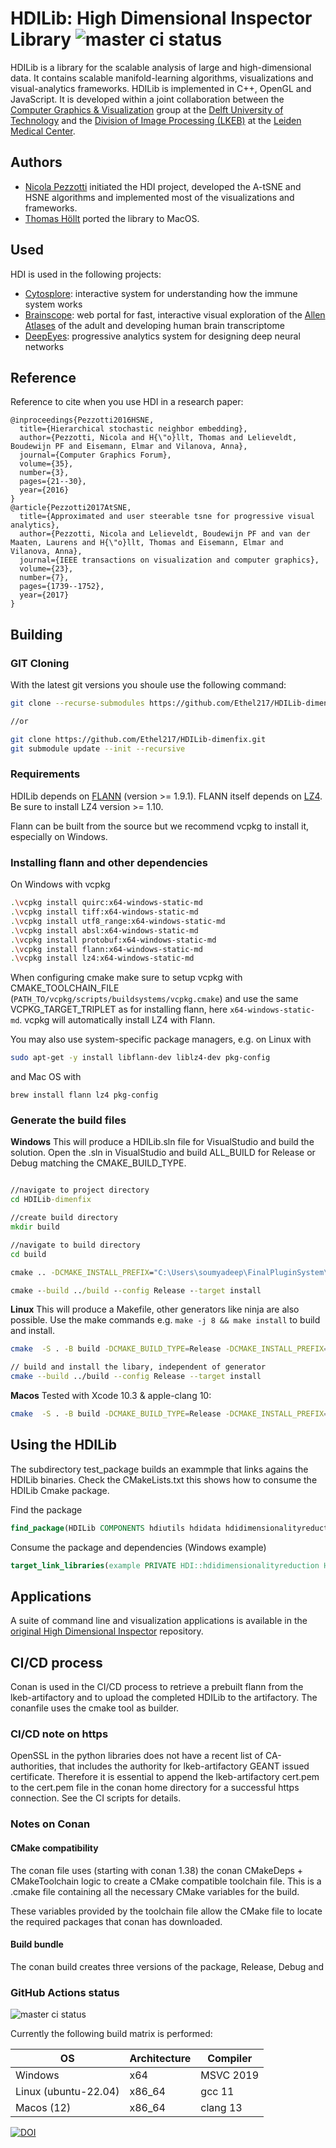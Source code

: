 # HDILib: High Dimensional Inspector Library ![master ci status](https://github.com/biovault/HDILib/actions/workflows/build.yml/badge.svg)
HDILib is a library for the scalable analysis of large and high-dimensional data.
It contains scalable manifold-learning algorithms, visualizations and visual-analytics frameworks.
HDILib is implemented in C++, OpenGL and JavaScript.
It is developed within a joint collaboration between the [Computer Graphics & Visualization](https://graphics.tudelft.nl/) group at the [Delft University of Technology](https://www.tudelft.nl) and the [Division of Image Processing (LKEB)](https://www.lumc.nl/org/radiologie/research/LKEB/) at the [Leiden Medical Center](https://www.lumc.nl/).

## Authors
- [Nicola Pezzotti](http://nicola17.github.io/) initiated the HDI project, developed the A-tSNE and HSNE algorithms and implemented most of the visualizations and frameworks.
- [Thomas Höllt](https://www.thomashollt.com/) ported the library to MacOS.

## Used
HDI is used in the following projects:
- [Cytosplore](https://www.cytosplore.org/): interactive system for understanding how the immune system works
- [Brainscope](http://www.brainscope.nl/brainscope): web portal for fast,
interactive visual exploration of the [Allen Atlases](http://www.brain-map.org/) of the adult and developing human brain
transcriptome
- [DeepEyes](https://graphics.tudelft.nl/Publications-new/2018/PHVLEV18/): progressive analytics system for designing deep neural networks

## Reference
Reference to cite when you use HDI in a research paper:

```
@inproceedings{Pezzotti2016HSNE,
  title={Hierarchical stochastic neighbor embedding},
  author={Pezzotti, Nicola and H{\"o}llt, Thomas and Lelieveldt, Boudewijn PF and Eisemann, Elmar and Vilanova, Anna},
  journal={Computer Graphics Forum},
  volume={35},
  number={3},
  pages={21--30},
  year={2016}
}
@article{Pezzotti2017AtSNE,
  title={Approximated and user steerable tsne for progressive visual analytics},
  author={Pezzotti, Nicola and Lelieveldt, Boudewijn PF and van der Maaten, Laurens and H{\"o}llt, Thomas and Eisemann, Elmar and Vilanova, Anna},
  journal={IEEE transactions on visualization and computer graphics},
  volume={23},
  number={7},
  pages={1739--1752},
  year={2017}
}
```

## Building

### GIT Cloning 
With the latest git versions you shoule use the following command:
```bash
git clone --recurse-submodules https://github.com/Ethel217/HDILib-dimenfix.git

//or

git clone https://github.com/Ethel217/HDILib-dimenfix.git
git submodule update --init --recursive
```

### Requirements

HDILib depends on [FLANN](https://github.com/mariusmuja/flann) (version >= 1.9.1). FLANN itself depends on [LZ4](https://github.com/lz4/lz4). Be sure to install LZ4 version >= 1.10.

Flann can be built from the source but we recommend vcpkg to install it, especially on Windows.

### Installing flann and other dependencies

On Windows with vcpkg
```bash
.\vcpkg install quirc:x64-windows-static-md
.\vcpkg install tiff:x64-windows-static-md
.\vcpkg install utf8_range:x64-windows-static-md
.\vcpkg install absl:x64-windows-static-md
.\vcpkg install protobuf:x64-windows-static-md
.\vcpkg install flann:x64-windows-static-md
.\vcpkg install lz4:x64-windows-static-md
```
When configuring cmake make sure to setup vcpkg with CMAKE_TOOLCHAIN_FILE (`PATH_TO/vcpkg/scripts/buildsystems/vcpkg.cmake`) and use the same VCPKG_TARGET_TRIPLET as for installing flann, here `x64-windows-static-md`. vcpkg will automatically install LZ4 with Flann.

You may also use system-specific package managers, e.g. on Linux with
```bash
sudo apt-get -y install libflann-dev liblz4-dev pkg-config
```
and Mac OS with
```
brew install flann lz4 pkg-config
```

### Generate the build files

**Windows**
This will produce a HDILib.sln file for VisualStudio and build the solution. 
Open the .sln in VisualStudio and build ALL_BUILD for Release or Debug matching the CMAKE_BUILD_TYPE.
```cmd

//navigate to project directory
cd HDILib-dimenfix

//create build directory
mkdir build

//navigate to build directory
cd build

cmake .. -DCMAKE_INSTALL_PREFIX="C:\Users\soumyadeep\FinalPluginSystem\LatestCustomPlugins\DimenFixTSNE\HDILib-dimenfix\install" -Dlz4_DIR="{PATH_TO_VCPKG_DIR}\vcpkg\installed\x64-windows-static-md\share\lz4" -Dflann_DIR="{PATH_TO_VCPKG_DIR}\vcpkg\installed\x64-windows-static-md\share\flann" -DOpenCV_DIR="{PATH_TO_VCPKG_DIR}\vcpkg\installed\x64-windows-static-md\share\opencv4" -DProtobuf_DIR="{PATH_TO_VCPKG_DIR}\vcpkg\installed\x64-windows-static-md\share\protobuf" -DProtobuf_PROTOC_EXECUTABLE="C:\Users\soumyadeep\FinalPluginSystem\LatestCustomPlugins\DimenFixTSNE\vcpkg\installed\x64-windows-static-md\tools\protobuf\protoc.exe" -Dabsl_DIR="{PATH_TO_VCPKG_DIR}\vcpkg\installed\x64-windows-static-md\share\absl" -Dutf8_range_DIR="{PATH_TO_VCPKG_DIR}\vcpkg\installed\x64-windows-static-md\share\utf8_range" -DTIFF_INCLUDE_DIR="{PATH_TO_VCPKG_DIR}\vcpkg\installed\x64-windows-static-md\include" -DTIFF_LIBRARY="{PATH_TO_VCPKG_DIR}\vcpkg\installed\x64-windows-static-md\lib\tiff.lib" -Dquirc_DIR="{PATH_TO_VCPKG_DIR}\vcpkg\installed\x64-windows-static-md\share\quirc"

cmake --build ../build --config Release --target install

```

**Linux**
This will produce a Makefile, other generators like ninja are also possible. Use the make commands e.g. `make -j 8 && make install` to build and install. 

```bash
cmake  -S . -B build -DCMAKE_BUILD_TYPE=Release -DCMAKE_INSTALL_PREFIX=install -DHDILib_ENABLE_PID=ON -G "Unix Makefiles"

// build and install the libary, independent of generator
cmake --build ../build --config Release --target install
```

**Macos**
Tested with Xcode 10.3 & apple-clang 10:
```bash
cmake  -S . -B build -DCMAKE_BUILD_TYPE=Release -DCMAKE_INSTALL_PREFIX=install
```

## Using the HDILib

The subdirectory test_package builds an exammple that links agains the HDILib binaries. Check the CMakeLists.txt this shows how to consume the HDILib Cmake package.

Find the package
```cmake
find_package(HDILib COMPONENTS hdiutils hdidata hdidimensionalityreduction PATHS ${HDILib_ROOT} CONFIG REQUIRED)
```

Consume the package and dependencies (Windows example)
```cmake
target_link_libraries(example PRIVATE HDI::hdidimensionalityreduction HDI::hdiutils HDI::hdidata ${CMAKE_DL_LIBS})
```

## Applications

A suite of command line and visualization applications is available in the [original High Dimensional Inspector](https://github.com/biovault/High-Dimensional-Inspector) repository.

## CI/CD process

Conan is used in the CI/CD process to retrieve a prebuilt flann from the lkeb-artifactory and to upload the completed HDILib to the artifactory. The conanfile uses the cmake tool as builder.


### CI/CD note on https
OpenSSL in the python libraries does not have a recent list of CA-authorities, that includes the authority for lkeb-artifactory GEANT issued certificate. Therefore it is essential to append the lkeb-artifactory cert.pem to the cert.pem file in the conan home directory for a successful https connection. See the CI scripts for details.

### Notes on Conan

#### CMake compatibility
The conan file uses (starting with conan 1.38) the conan CMakeDeps + CMakeToolchain logic to create a CMake compatible toolchain file. This is a .cmake file
containing all the necessary CMake variables for the build. 

These variables provided by the toolchain file allow the CMake file to locate the required packages that conan has downloaded.

#### Build bundle
The conan build creates three versions of the package, Release, Debug and 

### GitHub Actions status
![master ci status](https://github.com/biovault/HDILib/actions/workflows/build.yml/badge.svg)

Currently the following build matrix is performed:

| OS                   | Architecture | Compiler  |
| -------------------- | ------------ | --------- |
| Windows              | x64          | MSVC 2019 |
| Linux (ubuntu-22.04) | x86_64       | gcc 11    |
| Macos (12)           | x86_64         | clang 13  |

[![DOI](https://zenodo.org/badge/100361974.svg)](https://zenodo.org/badge/latestdoi/100361974)



